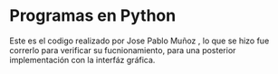 # Programas en Python

Este es el codigo realizado por Jose Pablo Muñoz , lo que se hizo fue correrlo para verificar su fucnionamiento, para una posterior implementación con la interfáz gráfica.

